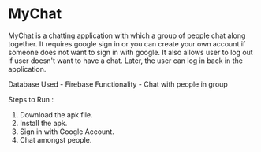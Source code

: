 # MyChat

MyChat is a chatting application with which a group of people chat along together. It requires google sign in or you can create your own account if someone does not want to sign in with google.
It also allows user to log out if user doesn't want to have a chat. Later, the user can log in back in the application.

Database Used - Firebase
Functionality - Chat with people in group

Steps to Run :
1. Download the apk file.
2. Install the apk.
3. Sign in with Google Account.
4. Chat amongst people.
